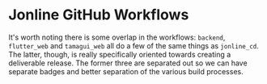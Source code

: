 # Jonline GitHub Workflows

It's worth noting there is some overlap in the workflows: `backend`, `flutter_web` and `tamagui_web` all do a few of the same things as `jonline_cd`. The latter, though, is really specifically oriented towards creating a deliverable release. The former three are separated out so we can have separate badges and better separation of the various build processes.